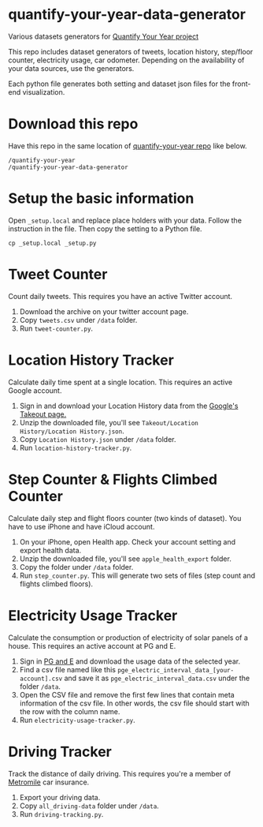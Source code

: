 # quantify-your-year-data-generator

Various datasets generators for [Quantify Your Year project](http://tany.kim/quantify-your-year)

This repo includes dataset generators of tweets, location history, step/floor counter, electricity usage, car odometer. Depending on the availability of your data sources, use the generators.

Each python file generates both setting and dataset json files for the front-end visualization. 


# Download this repo

Have this repo in the same location of [quantify-your-year repo](https://github.com/tanykim/quantify-your-year) like below.
```
/quantify-your-year
/quantify-your-year-data-generator

```

# Setup the basic information

Open ```_setup.local``` and replace place holders with your data. Follow the instruction in the file.
Then copy the setting to a Python file.

```
cp _setup.local _setup.py
```

# Tweet Counter

Count daily tweets. This requires you have an active Twitter account.

1. Download the archive on your twitter account page.
2. Copy ```tweets.csv``` under ```/data``` folder.
2. Run ```tweet-counter.py```.

# Location History Tracker

Calculate daily time spent at a single location. This requires an active Google account. 

1. Sign in and download your Location History data from the [Google's Takeout page.](https://takeout.google.com/settings/takeout)
2. Unzip the downloaded file, you'll see ```Takeout/Location History/Location History.json```.
3. Copy ```Location History.json``` under ```/data``` folder.
4. Run ```location-history-tracker.py```.

# Step Counter & Flights Climbed Counter

Calculate daily step and flight floors counter (two kinds of dataset). You have to use iPhone and have iCloud account.  

1. On your iPhone, open Health app. Check your account setting and export health data.
2. Unzip the downloaded file, you'll see ```apple_health_export``` folder.
3. Copy the folder under ```/data``` folder.
4. Run ```step_counter.py```. This will generate two sets of files (step count and flights climbed floors). 

# Electricity Usage Tracker

Calculate the consumption or production of electricity of solar panels of a house. This requires an active account at PG and E.

1. Sign in [PG and E](https://www.pge.com) and download the usage data of the selected year. 
2. Find a csv file named like this ```pge_electric_interval_data_[your-account].csv``` and save it as ```pge_electric_interval_data.csv``` under the folder ```/data```.
3. Open the CSV file and remove the first few lines that contain meta information of the csv file. In other words, the csv file should start with the row with the column name. 
4. Run ```electricity-usage-tracker.py```.

# Driving Tracker

Track the distance of daily driving. This requires you're a member of [Metromile](https://www.metromile.com) car insurance.

1. Export your driving data.
2. Copy ```all_driving-data``` folder under ```/data```.
3. Run ```driving-tracking.py```.